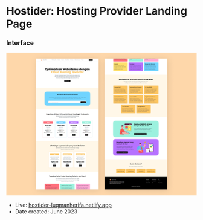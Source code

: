 # Hostider: Hosting Provider Landing Page

### Interface
![Interface](https://raw.githubusercontent.com/luqmanherifa/luqman-herifa-personal-portfolio-v2/main/public/works/whplp.png)

- Live: [hostider-luqmanherifa.netlify.app](https://hostider-luqmanherifa.netlify.app)
- Date created: June 2023
